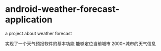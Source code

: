 # android-weather-forecast-application
a project about weather forecast

实现了一个天气预报软件的基本功能 
能够定位当前城市  2000+城市的天气信息
